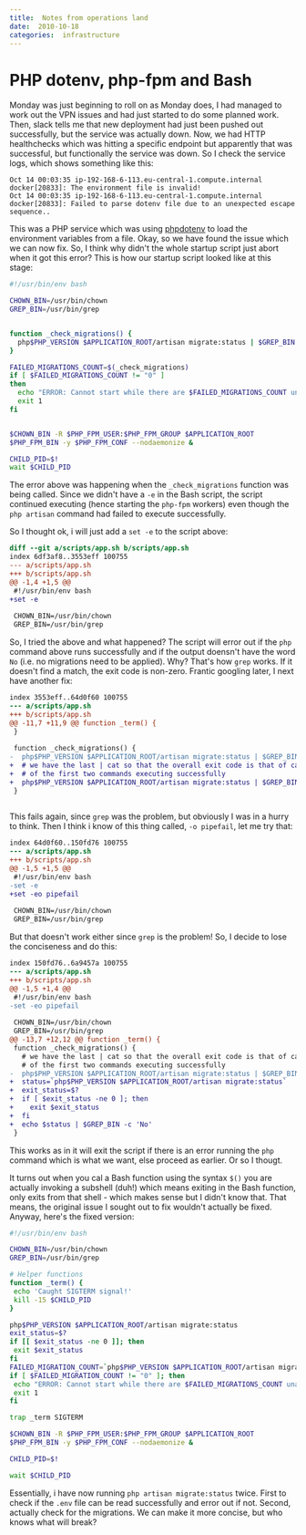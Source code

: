 ```yaml
---
title:  Notes from operations land
date:  2010-10-18 
categories:  infrastructure
---
```


# PHP dotenv, php-fpm and Bash

Monday was just beginning to roll on as Monday does, I had managed to work out the VPN issues and had
just started to do some planned work. Then, slack tells me that new deployment had just been pushed out successfully, but
the service was actually down. Now, we had HTTP healthchecks which was hitting a specific endpoint but apparently
that was successful, but functionally the service was down. So I check the service logs, which shows something like this:

```
Oct 14 00:03:35 ip-192-168-6-113.eu-central-1.compute.internal docker[20833]: The environment file is invalid!
Oct 14 00:03:35 ip-192-168-6-113.eu-central-1.compute.internal docker[20833]: Failed to parse dotenv file due to an unexpected escape sequence..
```

This was a PHP service which was using [phpdotenv](https://github.com/vlucas/phpdotenv) to load the environment variables
from a file. Okay, so we have found the issue which we can now fix. So, I think why didn't the whole startup script
just abort when it got this error? This is how our startup script looked like at this stage:

```bash
#!/usr/bin/env bash

CHOWN_BIN=/usr/bin/chown
GREP_BIN=/usr/bin/grep


function _check_migrations() {
  php$PHP_VERSION $APPLICATION_ROOT/artisan migrate:status | $GREP_BIN -c 'No'
}

FAILED_MIGRATIONS_COUNT=$(_check_migrations)
if [ $FAILED_MIGRATIONS_COUNT != "0" ]
then
  echo "ERROR: Cannot start while there are $FAILED_MIGRATIONS_COUNT unapplied migrations!!!"
  exit 1
fi


$CHOWN_BIN -R $PHP_FPM_USER:$PHP_FPM_GROUP $APPLICATION_ROOT
$PHP_FPM_BIN -y $PHP_FPM_CONF --nodaemonize &

CHILD_PID=$!
wait $CHILD_PID

```
The error above was happening when the `_check_migrations` function was being called. Since we didn't have a
`-e` in the Bash script, the script continued executing (hence starting the `php-fpm` workers) even though the `php artisan`
command had failed to execute successfully.

So I thought ok, i will just add a `set -e` to the script above:

```diff
diff --git a/scripts/app.sh b/scripts/app.sh
index 6df3af8..3553eff 100755
--- a/scripts/app.sh
+++ b/scripts/app.sh
@@ -1,4 +1,5 @@
 #!/usr/bin/env bash
+set -e
 
 CHOWN_BIN=/usr/bin/chown
 GREP_BIN=/usr/bin/grep
```

So, I tried the above and what happened? The script will error out if the `php` command above runs successfully and
if the output doensn't have the word `No` (i.e. no migrations need to be applied). Why? That's how `grep` works. If it
doesn't find a match, the exit code is non-zero. Frantic googling later, I next have another fix:

```diff
index 3553eff..64d0f60 100755
--- a/scripts/app.sh
+++ b/scripts/app.sh
@@ -11,7 +11,9 @@ function _term() {
 }
 
 function _check_migrations() {
-  php$PHP_VERSION $APPLICATION_ROOT/artisan migrate:status | $GREP_BIN -c 'No'
+  # we have the last | cat so that the overall exit code is that of cat in case
+  # of the first two commands executing successfully
+  php$PHP_VERSION $APPLICATION_ROOT/artisan migrate:status | $GREP_BIN -c 'No' | cat
 }
 
```

This fails again, since `grep` was the problem, but obviously I was in a hurry to think. Then I think i know of this
thing called, `-o pipefail`, let me try that:

```diff
index 64d0f60..150fd76 100755
--- a/scripts/app.sh
+++ b/scripts/app.sh
@@ -1,5 +1,5 @@
 #!/usr/bin/env bash
-set -e
+set -eo pipefail
 
 CHOWN_BIN=/usr/bin/chown
 GREP_BIN=/usr/bin/grep
```

But that doesn't work either since `grep` is the problem! So, I decide to lose the conciseness and do this:

```diff
index 150fd76..6a9457a 100755
--- a/scripts/app.sh
+++ b/scripts/app.sh
@@ -1,5 +1,4 @@
 #!/usr/bin/env bash
-set -eo pipefail
 
 CHOWN_BIN=/usr/bin/chown
 GREP_BIN=/usr/bin/grep
@@ -13,7 +12,12 @@ function _term() {
 function _check_migrations() {
   # we have the last | cat so that the overall exit code is that of cat in case
   # of the first two commands executing successfully
-  php$PHP_VERSION $APPLICATION_ROOT/artisan migrate:status | $GREP_BIN -c 'No' | cat
+  status=`php$PHP_VERSION $APPLICATION_ROOT/artisan migrate:status`
+  exit_status=$?
+  if [ $exit_status -ne 0 ]; then
+    exit $exit_status
+  fi
+  echo $status | $GREP_BIN -c 'No'
 }
 ```
 
 This works as in it will exit the script if there is an error running the `php` command which is what we want, else proceed
 as earlier. Or so I thougt.
 
 It turns out when you cal a Bash function using the syntax `$()` you are actually invoking a subshell (duh!) which means
 exiting in the Bash function, only exits from that shell - which makes sense but I didn't know that. That means,
 the original issue I sought out to fix wouldn't actually be fixed. Anyway, here's the fixed version:
 
 ```bash
 #!/usr/bin/env bash

CHOWN_BIN=/usr/bin/chown
GREP_BIN=/usr/bin/grep

# Helper functions
function _term() {
  echo 'Caught SIGTERM signal!'
  kill -15 $CHILD_PID
}

php$PHP_VERSION $APPLICATION_ROOT/artisan migrate:status
exit_status=$?
if [[ $exit_status -ne 0 ]]; then
  exit $exit_status
fi
FAILED_MIGRATION_COUNT=`php$PHP_VERSION $APPLICATION_ROOT/artisan migrate:status | $GREP_BIN -c 'No'`
if [ $FAILED_MIGRATION_COUNT != "0" ]; then
  echo "ERROR: Cannot start while there are $FAILED_MIGRATIONS_COUNT unapplied migrations!!!"
  exit 1
fi

trap _term SIGTERM

$CHOWN_BIN -R $PHP_FPM_USER:$PHP_FPM_GROUP $APPLICATION_ROOT
$PHP_FPM_BIN -y $PHP_FPM_CONF --nodaemonize &

CHILD_PID=$!

wait $CHILD_PID
```

Essentially, i have now running `php artisan migrate:status` twice. First to check if the `.env` file can be read
successfully and error out if not. Second, actually check for the migrations. We can make it more concise, but who
knows what will break?
